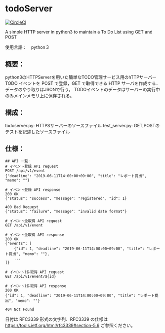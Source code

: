 # todoServer
[![CircleCI](https://circleci.com/gh/jadelonghans/todoServer/tree/master.svg?style=svg)](https://circleci.com/gh/jadelonghans/todoServer/tree/master)

A simple HTTP server in python3 to maintain a To Do List using GET and POST

使用言語：　python３

## 概要：
python3のHTTPServerを用いた簡単なTODO管理サービス用のhTTPサーバー 
TODO イベントを POST で登録，GET で取得できる HTTP サーバを作成する．
データのやり取りはJSONで行う。
TODOイベントのデータはサーバーの実行中のみメインメモリ上に保存される。

## 構成：
todoserver.py: HTTPSサーバーのソースファイル
test_server.py: GET,POSTのテストを記述したソースファイル

## 仕様：


```
## API 一覧：
# イベント登録 API request
POST /api/v1/event
{"deadline": "2019-06-11T14:00:00+09:00", "title": "レポート提出", "memo": ""}

# イベント登録 API response
200 OK
{"status": "success", "message": "registered", "id": 1}

400 Bad Request
{"status": "failure", "message": "invalid date format"}
```

```
# イベント全取得 API request
GET /api/v1/event

# イベント全取得 API response
200 OK
{"events": [
    {"id": 1, "deadline": "2019-06-11T14:00:00+09:00", "title": "レポート提出", "memo": ""},
    ...
]}
```

```
# イベント1件取得 API request
GET /api/v1/event/${id}

# イベント1件取得 API response
200 OK
{"id": 1, "deadline": "2019-06-11T14:00:00+09:00", "title": "レポート提出", "memo": ""}

404 Not Found
```

日付は RFC3339 形式の文字列．RFC3339 の仕様は https://tools.ietf.org/html/rfc3339#section-5.6 ご参照ください。
